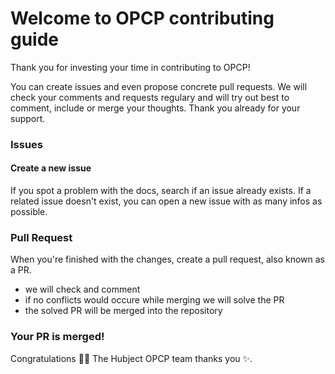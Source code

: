 # Welcome to OPCP contributing guide <!-- omit in toc -->

Thank you for investing your time in contributing to OPCP!

You can create issues and even propose concrete pull requests. We will check your comments and requests regulary and will try out best to comment, include or merge your thoughts. Thank you already for your support.

### Issues

#### Create a new issue

If you spot a problem with the docs, search if an issue already exists. If a related issue doesn't exist, you can open a new issue with as many infos as  possible.

### Pull Request

When you're finished with the changes, create a pull request, also known as a PR.
- we will check and comment
- if no conflicts would occure while merging we will solve the PR
- the solved PR will be merged into the repository

### Your PR is merged!

Congratulations :tada::tada: The Hubject OPCP team thanks you :sparkles:. 
